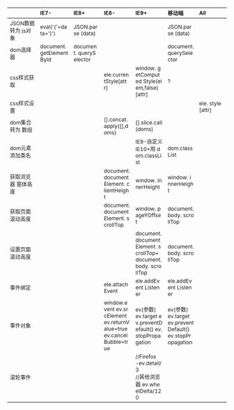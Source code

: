 <style>
/*设置table，让td宽度 空格 换行*/
table {
  max-width: 890px;
  word-wrap: break-word; 
  word-break: break-all;
  font-size: 14px;
  text-align: left;
}
table thead th {
  width: 120px;
} 


</style>

<table style="font-size: 12px;">
    <thead>
        <tr>
            <th></th>
            <th>IE7-</th>
            <th>IE8+</th>
            <th>IE8-</th>
            <th>IE9+</th>
            <th>移动端</th>
            <th>All</th>
        </tr>
    </thead>
    <tbody>
        <tr>
            <td>JSON数据转为 js对象</td>
            <td>eval('('+data+')')</td>
            <td>JSON.parse (data)</td>
            <td></td>
            <td></td>
            <td>JSON.parse (data)</td>
            <td></td>
        </tr>
        <tr>
            <td>dom选择器</td>
            <td>document. getElementById</td>
            <td>document. querySelector</td>
            <td></td>
            <td></td>
            <td>document. querySelector</td>
            <td></td>
        </tr>
        <tr>
            <td>css样式获取</td>
            <td></td>
            <td></td>
            <td>ele.currentStyle[attr]</td>
            <td>window. getComputed Style(elem,false)[attr]</td>
            <td>?</td>
            <td></td>
        </tr>
        <tr>
            <td>css样式设置</td>
            <td></td>
            <td></td>
            <td></td>
            <td></td>
            <td></td>
            <td>ele. style[attr]</td>
        </tr>
        <tr>
            <td>dom集合转为 数组</td>
            <td></td>
            <td></td>
            <td>[].concat. apply([],doms)</td>
            <td>[].slice.call(doms)</td>
            <td></td>
            <td></td>
        </tr>
        <tr>
            <td>dom元素 添加类名</td>
            <td></td>
            <td></td>
            <td></td>
            <td>IE9-自定义 IE10+用 dom.classList</td>
            <td>dom.classList</td>
            <td></td>
        </tr>
        <tr>
            <td>获取浏览器 窗体高度</td>
            <td></td>
            <td></td>
            <td>document. documentElement. clientHeight </td>
            <td>window. innerHeight </td>
            <td>window. innerHeight</td>
            <td></td>
        </tr>
        <tr>
            <td>获取页面 滚动高度</td>
            <td></td>
            <td></td>
            <td>document. documentElement. scrollTop </td>
            <td>window. pageYOffset </td>
            <td>document.body. scrollTop</td>
            <td></td>
        </tr>
        <tr>
            <td>设置页面 滚动高度</td>
            <td></td>
            <td></td>
            <td></td>
            <td>document. documentElement. scrollTop= document. body. scrollTop</td>
            <td>document.body. scrollTop</td>
            <td></td>
        </tr>
        <tr>
            <td>事件绑定</td>
            <td></td>
            <td></td>
            <td>ele.attachEvent</td>
            <td>ele.addEvent Listener</td>
            <td>ele.addEvent Listener</td>
            <td></td>
        </tr>
        <tr>
            <td>事件对象</td>
            <td></td>
            <td></td>
            <td>window.event ev.srcElement ev.returnValue=true ev.cancelBubble=true</td>
            <td>ev(参数)<br/>ev.target ev.preventDefault() ev.stopPropagation</td>
            <td>ev(参数)<br/>ev.target ev.preventDefault() ev.stopPropagation</td>
            <td></td>
        </tr>
        <tr>
            <td>滚轮事件</td>
            <td></td>
            <td></td>
            <td></td>
            <td>//Firefox<br/>-ev.detail/3<br/>//其他浏览器 ev.wheelDelta/120 </td>
            <td></td>
            <td></td>
        </tr>
    </tbody>
</table>